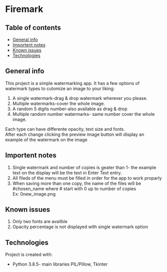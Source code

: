 # Firemark

## Table of contents
* [General info](#general-info)
* [Importent notes](#Importent-notes)
* [Known issues](#Known-issues)
* [Technologies](#technologies)


## General info
This project is a simple watermarking app. It has a few options of watermark types to cutomize an image to your liking:

1. A single watermark-drag & drop watermark wherever you please.
2. Multiple watermarks-cover the whole image.
3. A random 5 digits number-also available as drag & drop
4. Multiple random number watermarks- same number cover the whole image.

Each type can have differente opacity, text size and fonts.\
After each change clicking the preview image button will display an example of the watermark on the image
## Importent notes
1. Single watermark and number of copies is geater than 1- the example text on the display will be the text in Enter Text entry.
2. All fileds of the menu must be filled in order for the app to work proparly
3. When saving more than one copy, the name of the files will be #chosen_name where # start with 0 up to number of copies\
Ex: 0new_image.png
## Known issues
1. Only two fonts are availble
2. Opacity percentage is not displayed with single watermark option
## Technologies
Project is created with:
* Python 3.8.5- main libraries PIL/Pillow, Tkinter
